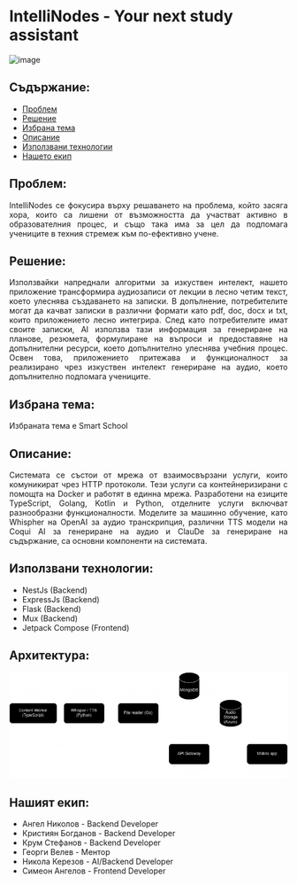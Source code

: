 # IntelliNodes - Your next study assistant

![image](https://github.com/NikiKerezov/IntelliNotes/assets/72574892/d94f4448-32c5-4926-890e-293cd89616fb)

## Съдържание:
- [Проблем](#problem)
- [Решение](#solution)
- [Избрана тема](#theme)
- [Описание](#description)
- [Използвани технологии](#technologies)
- [Нашето екип](#team)

<a name="problem"/>

## Проблем:
<p align="justify">IntelliNodes се фокусира върху решаването на проблема, който засяга хора, които са лишени от възможността да участват активно в образователния процес, и също така има за цел да подпомага учениците в техния стремеж към по-ефективно учене.</p>

<a name="solution"/>

## Решение:
<p align="justify">Използвайки напреднали алгоритми за изкуствен интелект, нашето приложение трансформира аудиозаписи от лекции в лесно четим текст, което улеснява създаването на записки.
В допълнение, потребителите могат да качват записки в различни формати като pdf, doc, docx и txt, които приложението лесно интегрира.
След като потребителите имат своите записки, AI използва тази информация за генериране на планове, резюмета, формулиране на въпроси и предоставяне на допълнителни ресурси, което допълнително улеснява учебния процес. Освен това, приложението притежава и функционалност за реализирано чрез изкуствен интелект генериране на аудио, което допълнително подпомага учениците.</p>

<a name="theme"/>

## Избрана тема:
Избраната тема е Smart School

<a name="description"/>

## Описание:
<p align="justify">Системата се състои от мрежа от взаимосвързани услуги, които комуникират чрез HTTP протоколи. Тези услуги са контейнеризирани с помощта на Docker и работят в единна мрежа. Разработени на езиците TypeScript, Golang, Kotlin и Python, отделните услуги включват разнообразни функционалности. Моделите за машинно обучение, като Whispher на OpenAI за аудио транскрипция, различни TTS модели на Coqui AI за генериране на аудио и ClauDe за генериране на съдържание, са основни компоненти на системата.</p>

<a name="technologies"/>

## Използвани технологии:
- NestJs (Backend)
- ExpressJs (Backend)
- Flask (Backend)
- Mux (Backend)
- Jetpack Compose (Frontend)

<a name="architecture"/>

## Архитектура:

![image](https://github.com/NikiKerezov/IntelliNotes/blob/main/architecture.png)

<a name="team"/>

## Нашият екип:
- Ангел Николов - Backend Developer
- Кристиян Богданов - Backend Developer
- Крум Стефанов - Backend Developer
- Георги Велев - Ментор
- Никола Керезов - AI/Backend Developer
- Симеон Ангелов - Frontend Developer
